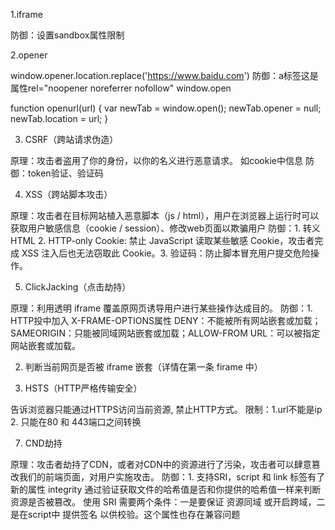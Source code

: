 1.iframe
<!-- <iframe sandbox="value"></iframe> -->
防御：设置sandbox属性限制

2.opener
<!-- 1) HTML -> <a target='_blank' href='http://www.baidu.com'>
 2)  JS  -> window.open('http://www.baidu.com') -->
window.opener.location.replace('https://www.baidu.com')
防御：a标签这是属性rel="noopener noreferrer nofollow"
window.open
<!-- <button onclick='openurl("http://www.baidu.com")'>click跳转</button> -->
function openurl(url) {
var newTab = window.open(); 
newTab.opener = null; 
newTab.location = url; 
}

3. CSRF（跨站请求伪造）

原理：攻击者盗用了你的身份，以你的名义进行恶意请求。 如cookie中信息
防御：token验证、验证码

4. XSS（跨站脚本攻击）

原理：攻击者在目标网站植入恶意脚本（js / html），用户在浏览器上运行时可以获取用户敏感信息（cookie / session）、修改web页面以欺骗用户
防御：1. 转义 HTML 2. HTTP-only Cookie: 禁止 JavaScript 读取某些敏感 Cookie，攻击者完成 XSS 注入后也无法窃取此 Cookie。3. 验证码：防止脚本冒充用户提交危险操作。

5. ClickJacking（点击劫持）

原理：利用透明 iframe 覆盖原网页诱导用户进行某些操作达成目的。
防御：1. HTTP投中加入 X-FRAME-OPTIONS属性 DENY：不能被所有网站嵌套或加载；SAMEORIGIN：只能被同域网站嵌套或加载；ALLOW-FROM URL：可以被指定网站嵌套或加载。

2. 判断当前网页是否被 iframe 嵌套（详情在第一条 firame 中）

6. HSTS（HTTP严格传输安全）

告诉浏览器只能通过HTTPS访问当前资源, 禁止HTTP方式。
限制：1.url不能是ip 2. 只能在80 和 443端口之间转换

7. CND劫持

原理：攻击者劫持了CDN，或者对CDN中的资源进行了污染，攻击者可以肆意篡改我们的前端页面，对用户实施攻击。
防御：1. 支持SRI，script 和 link 标签有了新的属性 integrity 通过验证获取文件的哈希值是否和你提供的哈希值一样来判断资源是否被篡改。
使用 SRI 需要两个条件：一是要保证 资源同域 或开启跨域，二是在script中 提供签名 以供校验。这个属性也存在兼容问题
